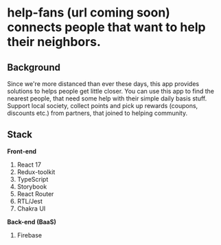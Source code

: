 # help-fans (url coming soon) connects people that want to help their neighbors. 

## Background

Since we're more distanced than ever these days, this app provides solutions to helps people get little closer.
You can use this app to find the nearest people, that need some help with their simple daily basis stuff.
Support local society, collect points and pick up rewards (coupons, discounts etc.) from partners, that joined to helping community.

## Stack

**Front-end**
1. React 17
2. Redux-toolkit
3. TypeScript
5. Storybook
6. React Router
7. RTL/Jest
8. Chakra UI

**Back-end (BaaS)**
1. Firebase
